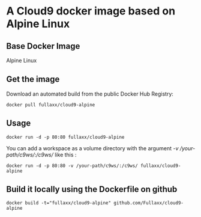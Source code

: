 # A Cloud9 docker image based on Alpine Linux

## Base Docker Image
Alpine Linux

## Get the image

Download an automated build from the public Docker Hub Registry:

    docker pull fullaxx/cloud9-alpine

## Usage

    docker run -d -p 80:80 fullaxx/cloud9-alpine

You can add a workspace as a volume directory with the argument *-v /your-path/c9ws/:/c9ws/* like this :

    docker run -d -p 80:80 -v /your-path/c9ws/:/c9ws/ fullaxx/cloud9-alpine

## Build it locally using the Dockerfile on github

    docker build -t="fullaxx/cloud9-alpine" github.com/Fullaxx/cloud9-alpine
